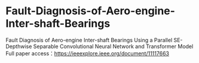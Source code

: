 # Fault-Diagnosis-of-Aero-engine-Inter-shaft-Bearings
Fault Diagnosis of Aero-engine Inter-shaft Bearings  Using a Parallel SE-Depthwise Separable  Convolutional Neural Network and Transformer  Model
Full paper access：https://ieeexplore.ieee.org/document/11117663
